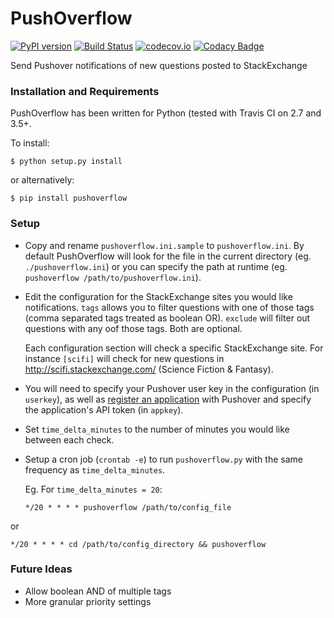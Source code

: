 PushOverflow
============

[![PyPI version](https://badge.fury.io/py/PUSHOVERFLOW.svg)](http://badge.fury.io/py/PUSHOVERFLOW)
[![Build Status](https://travis-ci.org/amcintosh/PushOverflow.svg?branch=master)](https://travis-ci.org/amcintosh/PushOverflow)
[![codecov.io](http://codecov.io/github/amcintosh/PushOverflow/coverage.svg?branch=master)](http://codecov.io/github/amcintosh/PushOverflow?branch=master)
[![Codacy Badge](https://api.codacy.com/project/badge/1e7ae95a28774082a66c45a028b0507d)](https://www.codacy.com/app/nacho-vonkickbutt/PushOverflow)

Send Pushover notifications of new questions posted to StackExchange

### Installation and Requirements

PushOverflow has been written for Python (tested with Travis CI on 2.7 and 3.5+.

To install:
```
$ python setup.py install
```
or alternatively:
```
$ pip install pushoverflow
```

### Setup

- Copy and rename `pushoverflow.ini.sample` to `pushoverflow.ini`. By default PushOverflow will look for the file in the current directory (eg. `./pushoverflow.ini`) or you can specify the path at runtime (eg. `pushoverflow /path/to/pushoverflow.ini`).

- Edit the configuration for the StackExchange sites you would like notifications. `tags` allows you to filter questions with one of those tags (comma separated tags treated as boolean OR). `exclude` will filter out questions with any oof those tags. Both are optional.

  Each configuration section will check a specific StackExchange site. For instance `[scifi]` will check for new questions in http://scifi.stackexchange.com/ (Science Fiction & Fantasy).

- You will need to specify your Pushover user key in the configuration (in `userkey`), as well as [register an application](https://pushover.net/api#registration) with Pushover and specify the application's API token (in `appkey`).

- Set `time_delta_minutes` to the number of minutes you would like between each check.

- Setup a cron job (`crontab -e`) to run `pushoverflow.py` with the same frequency as `time_delta_minutes`.

  Eg. For `time_delta_minutes = 20`:

  ```
  */20 * * * * pushoverflow /path/to/config_file
  ```
or
  ```
  */20 * * * * cd /path/to/config_directory && pushoverflow
  ```

### Future Ideas

- Allow boolean AND of multiple tags
- More granular priority settings
